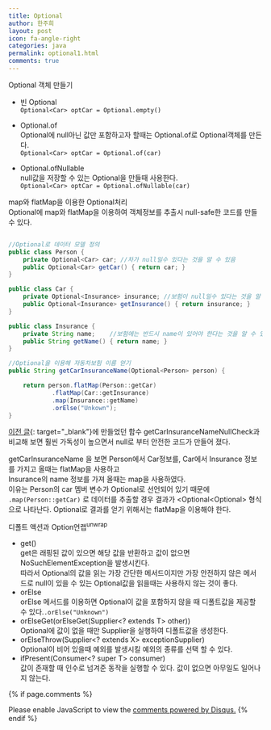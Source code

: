 ```yaml
---
title: Optional
author: 한주희
layout: post
icon: fa-angle-right
categories: java
permalink: optional1.html
comments: true
---
```


<span class="fontHighlight">Optional 객체 만들기</span>

* 빈 Optional
<br>` Optional<Car> optCar = Optional.empty() `

* Optional.of
<br> Optional에 null아닌 값만 포함하고자 할때는 Optional.of로 Optional객체를 만든다.
<br>` Optional<Car> optCar = Optional.of(car) `

* Optional.ofNullable
<br> null값을 저장할 수 있는 Optional을 만들때 사용한다.
<br>` Optional<Car> optCar = Optional.ofNullable(car) `


<span class="fontHighlight">map와 flatMap을 이용한 Optional처리</span>
<br>Optional에 map와 flatMap을 이용하여 객체정보를 추출시 null-safe한 코드를 만들 수 있다.
```JAVA

//Optional로 데이터 모델 정의
public class Person {
    private Optional<Car> car; //차가 null일수 있다는 것을 알 수 있음
    public Optional<Car> getCar() { return car; }
}

public class Car {
    private Optional<Insurance> insurance; //보험이 null일수 있다는 것을 알 수 있음
    public Optional<Insurance> getInsurance() { return insurance; }
}

public class Insurance {
    private String name;    //보험에는 반드시 name이 있어야 한다는 것을 알 수 있다.
    public String getName() { return name; }
}

//Optional을 이용해 자동차보험 이름 얻기
public String getCarInsuranceName(Optional<Person> person) {

    return person.flatMap(Person::getCar)
            .flatMap(Car::getInsurance)
            .map(Insurance::getName)
            .orElse("Unkown");
}
```
[이전 글]({{site.baseurl}}/optional.html){: target="_blank"}에 만들었던 함수 getCarInsuranceNameNullCheck과
비교해 보면 훨씬 가독성이 높으면서 null로 부터 안전한 코드가 만들어 졌다.

getCarInsuranceName 을 보면 Person에서 Car정보를, Car에서 Insurance 정보를 가지고 올때는 flatMap을 사용하고
<br>Insurance의 name 정보를 가져 올때는 map을 사용하였다.
<br>이유는 Person의 car 멤버 변수가 Optional<Car>로 선언되어 있기 때문에 <code>.map(Person::getCar)</code>
로 데이터를 추출할 경우 결과가 <Optional<Optional<Car>> 형식으로 나타난다. Optional<Car>로 결과를 얻기 위해서는
flatMap을 이용해야 한다.


<span class="fontHighlight">디폴트 액션과 Option언랩<sup>unwrap</sup></span>
* get()
<br>get은 래핑된 값이 있으면 해당 값을 반환하고 값이 없으면 NoSuchElementException을 발생시킨다.
<br>따라서 Optional의 값을 읽는 가장 간단한 메서드이지만 가장 안전하지 않은 메서드로 null이 있을 수 있는 Optional값을
읽을때는 사용하지 않는 것이 좋다.
* orElse
<br>orElse 메서드를 이용하면 Optional이 값을 포함하지 않을 때 디폴트값을 제공할 수 있다.<code>.orElse("Unknown")</code>
* orElseGet(orElseGet(Supplier<? extends T> other))
<br>Optional에 값이 없을 때만 Supplier을 실행하여 디폴트값을 생성한다.
* orElseThrow(Supplier<? extends X> exceptionSupplier)
<br>Optional이 비어 있을때 예외를 발생시킬 예외의 종류를 선택 할 수 있다.
* ifPresent(Consumer<? super T> consumer)
<br>값이 존재할 때 인수로 넘겨준 동작을 실행할 수 있다. 값이 없으면 아무일도 일어나지 않는다.

{% if page.comments %}

<div id="disqus_thread"></div>
<script>
  /**
  *  RECOMMENDED CONFIGURATION VARIABLES: EDIT AND UNCOMMENT THE SECTION BELOW TO INSERT DYNAMIC VALUES FROM YOUR PLATFORM OR CMS.
  *  LEARN WHY DEFINING THESE VARIABLES IS IMPORTANT: https://disqus.com/admin/universalcode/#configuration-variables*/
  /*
  var disqus_config = function () {
  this.page.url = PAGE_URL;  // Replace PAGE_URL with your page's canonical URL variable
  this.page.identifier = PAGE_IDENTIFIER; // Replace PAGE_IDENTIFIER with your page's unique identifier variable
  };
  */
  (function() { // DON'T EDIT BELOW THIS LINE
  var d = document, s = d.createElement('script');
  s.src = 'https://juhee-studynote.disqus.com/embed.js';
  s.setAttribute('data-timestamp', +new Date());
  (d.head || d.body).appendChild(s);
  })();
</script>
<noscript>Please enable JavaScript to view the <a href="https://disqus.com/?ref_noscript">comments powered by Disqus.</a></noscript>
{% endif %}
